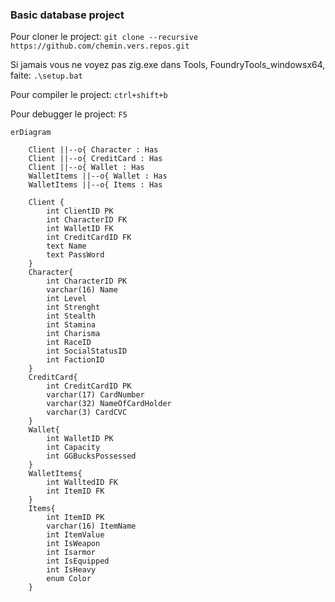 ###  Basic database project

Pour cloner le project:
`git clone --recursive https://github.com/chemin.vers.repos.git`

Si jamais vous ne voyez pas zig.exe dans Tools, FoundryTools_windowsx64, faite:
`.\setup.bat`

Pour compiler le project:
`ctrl+shift+b`

Pour debugger le project:
`F5`

```mermaid
erDiagram
    
    Client ||--o{ Character : Has
    Client ||--o{ CreditCard : Has
    Client ||--o{ Wallet : Has
    WalletItems ||--o{ Wallet : Has
    WalletItems ||--o{ Items : Has

    Client {
        int ClientID PK
        int CharacterID FK
        int WalletID FK
        int CreditCardID FK
        text Name
        text PassWord
    }
    Character{
        int CharacterID PK
        varchar(16) Name
        int Level
        int Strenght
        int Stealth
        int Stamina
        int Charisma
        int RaceID
        int SocialStatusID
        int FactionID
    }
    CreditCard{
        int CreditCardID PK
        varchar(17) CardNumber
        varchar(32) NameOfCardHolder
        varchar(3) CardCVC
    }
    Wallet{
        int WalletID PK
        int Capacity
        int GGBucksPossessed
    }
    WalletItems{
        int WalltedID FK
        int ItemID FK
    }
    Items{
        int ItemID PK
        varchar(16) ItemName
        int ItemValue
        int IsWeapon
        int Isarmor
        int IsEquipped
        int IsHeavy
        enum Color
    }
```
